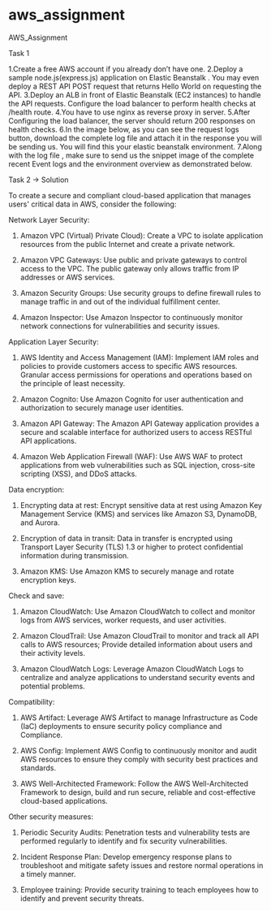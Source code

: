 # aws_assignment
AWS_Assignment

Task 1 

1.Create a free AWS account if you already don’t have one.
2.Deploy a sample node.js(express.js) application on Elastic Beanstalk . You may even deploy a REST API
POST request that returns Hello World on requesting the API.
3.Deploy an ALB in front of Elastic Beanstalk (EC2 instances) to handle the API requests. Configure the
load balancer to perform health checks at /health route.
4.You have to use nginx as reverse proxy in server.
5.After Configuring the load balancer, the server should return 200 responses on health checks.
6.In the image below, as you can see the request logs button, download the complete log file and attach
it in the response you will be sending us. You will find this your elastic beanstalk environment.
7.Along with the log file , make sure to send us the snippet image of the complete recent Event logs and
the environment overview as demonstrated below.


Task 2 -> Solution 

To create a secure and compliant cloud-based application that manages users' critical data in AWS, consider the following:

 Network Layer Security:

1.  Amazon VPC (Virtual) Private Cloud): Create a VPC to isolate application resources from the public Internet and create a private network.

2. Amazon VPC Gateways: Use public and private gateways to control access to the VPC. The public gateway only allows traffic from IP addresses or AWS services.

3. Amazon Security Groups: Use security groups to define firewall rules to manage traffic in and out of the individual fulfillment center.

4. Amazon Inspector: Use Amazon Inspector to continuously monitor network connections for vulnerabilities and security issues.

Application Layer Security:

1. AWS Identity and Access Management (IAM): Implement IAM roles and policies to provide customers access to specific AWS resources. Granular access permissions for operations and operations based on the principle of least necessity.

2. Amazon Cognito: Use Amazon Cognito for user authentication and authorization to securely manage user identities.

3. Amazon API Gateway: The Amazon API Gateway application provides a secure and scalable interface for authorized users to access RESTful API applications.

4. Amazon Web Application Firewall (WAF): Use AWS WAF to protect applications from web vulnerabilities such as SQL injection, cross-site scripting (XSS), and DDoS attacks.

Data encryption: 

1. Encrypting data at rest: Encrypt sensitive data at rest using Amazon Key Management Service (KMS) and services like Amazon S3, DynamoDB, and Aurora.

2. Encryption of data in transit: Data in transfer is encrypted using Transport Layer Security (TLS) 1.3 or higher to protect confidential information during transmission.

3. Amazon KMS: Use Amazon KMS to securely manage and rotate encryption keys.

Check and save:

1. Amazon CloudWatch: Use Amazon CloudWatch to collect and monitor logs from AWS services, worker requests, and user activities.

2. Amazon CloudTrail: Use Amazon CloudTrail to monitor and track all API calls to AWS resources; Provide detailed information about users and their activity levels.

3. Amazon CloudWatch Logs: Leverage Amazon CloudWatch Logs to centralize and analyze applications to understand security events and potential problems.

Compatibility:

1. AWS Artifact: Leverage AWS Artifact to manage Infrastructure as Code (IaC) deployments to ensure security policy compliance and Compliance.

2. AWS Config: Implement AWS Config to continuously monitor and audit AWS resources to ensure they comply with security best practices and standards.

3. AWS Well-Architected Framework: Follow the AWS Well-Architected Framework to design, build and run secure, reliable and cost-effective cloud-based applications.

 Other security measures:

1. Periodic Security Audits: Penetration tests and vulnerability tests are performed regularly to identify and fix security vulnerabilities.

2. Incident Response Plan: Develop emergency response plans to troubleshoot and mitigate safety issues and restore normal operations in a timely manner.

3. Employee training: Provide security training to teach employees how to identify and prevent security threats.
